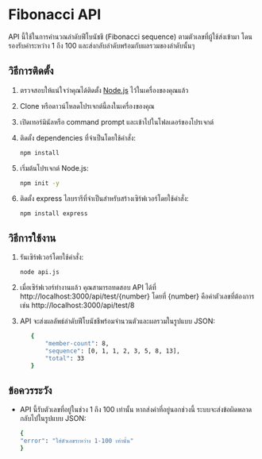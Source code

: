 # Fibonacci API

API นี้ใช้ในการคำนวณลำดับฟีโบนัชชี (Fibonacci sequence) ตามตัวเลขที่ผู้ใช้ส่งเข้ามา โดนรองรับค่าระหว่าง 1 ถึง 100 และส่งกลับลำดับพร้อมกับผลรวมของลำดับนั้นๆ

## วิธีการติดตั้ง

1. ตรวจสอบให้แน่ใจว่าคุณได้ติดตั้ง [Node.js](https://nodejs.org) ไว้ในเครื่องของคุณแล้ว
2. Clone หรือดาวน์โหลดโปรเจกต์นี้ลงในเครื่องของคุณ
3. เปิดเทอร์มินัลหรือ command prompt และเข้าไปในโฟลเดอร์ของโปรเจกต์
4. ติดตั้ง dependencies ที่จำเป็นโดยใช้คำสั่ง:

   ```bash
   npm install

5. เริ่มต้นโปรเจกต์ Node.js:
  
   ```bash
   npm init -y

6. ติดตั้ง express ไลบรารีที่จำเป็นสำหรับสร้างเซิร์ฟเวอร์โดยใช้คำสั่ง:

   ```bash
   npm install express

## วิธีการใช้งาน

1. รันเซิร์ฟเวอร์โดยใช้คำสั่ง:

   ```bash
   node api.js

2. เมื่อเซิร์ฟเวอร์ทำงานแล้ว คุณสามารถทดสอบ API ได้ที่ http://localhost:3000/api/test/{number} โดยที่ {number} คือค่าตัวเลขที่ต้องการ เช่น http://localhost:3000/api/test/8
3. API จะส่งผลลัพธ์ลำดับฟีโบนัชชีพร้อมจำนวนตัวและผลรวมในรูปแบบ JSON:

   ```bash
      {
          "member-count": 8,
          "sequence": [0, 1, 1, 2, 3, 5, 8, 13],
          "total": 33
      }

 ## ข้อควรระวัง  
 
- API นี้รับตัวเลขที่อยู่ในช่วง 1 ถึง 100 เท่านั้น หากส่งค่าที่อยู่นอกช่วงนี้ ระบบจะส่งข้อผิดพลาดกลับไปในรูปแบบ JSON:

     ```bash
     {
    "error": "ใส่ตัวเลขระหว่าง 1-100 เท่านั้น"
     }

